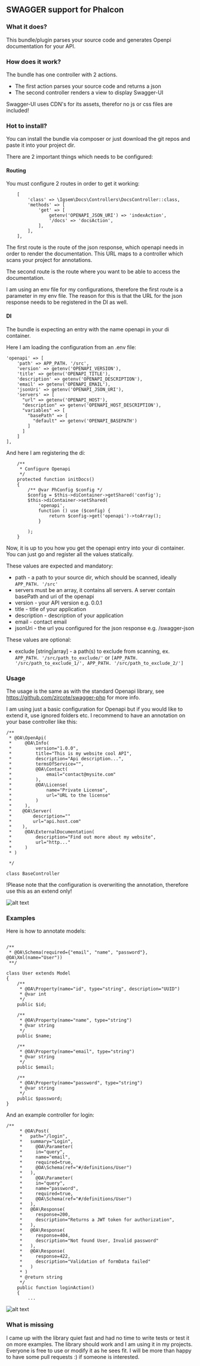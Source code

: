 ## SWAGGER support for Phalcon

### What it does?

This bundle/plugin parses your source code and generates Openpi documentation for your API.

### How does it work?
The bundle has one controller with 2 actions. 

- The first action parses your source code and returns a json
- The second controller renders a view to display Swagger-UI

Swagger-UI uses CDN's for its assets, therefor no js or css files are included!

### Hot to install?

You can install the bundle via composer or just download the git repos and paste it into your project dir.

There are 2 important things which needs to be configured:
#### Routing
You must configure 2 routes in order to get it working:

```
    [
        'class' => \Igsem\Docs\Controllers\DocsController::class,
        'methods' => [
            'get' => [
                getenv('OPENAPI_JSON_URI') => 'indexAction',
                '/docs' => 'docsAction',
            ],
        ],
    ],
```
The first route is the route of the json response, which openapi needs in order to render the documentation. 
This URL maps to a controller which scans your project for annotations.

The second route is the route where you want to be able to access the documentation.

I am using an env file for my configurations, therefore the first route is a parameter in my env file. 
The reason for this is that the URL for the json response needs to be registered in the DI as well.
#### DI
The bundle is expecting an entry with the name openapi in your di container.

Here I am loading the configuration from an .env file:

```
'openapi' => [
    'path' => APP_PATH. '/src',
    'version' => getenv('OPENAPI_VERSION'),
    'title' => getenv('OPENAPI_TITLE'),
    'description' => getenv('OPENAPI_DESCRIPTION'),
    'email' => getenv('OPENAPI_EMAIL'),
    'jsonUri' => getenv('OPENAPI_JSON_URI'),
    'servers' => [
      "url" => getenv('OPENAPI_HOST'),
      "description" => getenv('OPENAPI_HOST_DESCRIPTION'),
      "variables" => [
        "basePath" => [
          "default" => getenv('OPENAPI_BASEPATH')
        ]
      ]
    ]
],
```

And here I am registering the di:

```
    /**
     * Configure Openapi
     */
    protected function initDocs()
    {
        /** @var PhConfig $config */
        $config = $this->diContainer->getShared('config');
        $this->diContainer->setShared(
            'openapi',
            function () use ($config) {
                return $config->get('openapi')->toArray();
            }

        );
    }
```

Now, it is up to you how you get the openapi entry into your di container. 
You can just go and register all the values statically.

These values are expected and mandatory:
- path - a path to your source dir, which should be scanned, ideally ```APP_PATH. '/src'```
- servers must be an array, it contains all servers. A server contain basePath and uri of the openapi
- version - your API version e.g. 0.0.1
- title - title of your application
- description  - description of your application
- email - contact email
- jsonUri - the url you configured for the json response e.g. /swagger-json

These values are optional:
- exclude [string|array] - a path(s) to exclude from scanning, ex. ```APP_PATH. '/src/path_to_exclude/'``` or ```[APP_PATH. '/src/path_to_exclude_1/', APP_PATH. '/src/path_to_exclude_2/']```


### Usage 

The usage is the same as with the standard Openapi library, see https://github.com/zircote/swagger-php for more info.

I am using just a basic configuration for Openapi but if you would like to extend it, use ignored folders etc. 
I recommend to have an annotation on your base controller like this:

```
/**
 * @OA\OpenApi(
 *     @OA\Info(
 *         version="1.0.0",
 *         title="This is my website cool API",
 *         description="Api description...",
 *         termsOfService="",
 *         @OA\Contact(
 *             email="contact@mysite.com"
 *         ),
 *         @OA\License(
 *             name="Private License",
 *             url="URL to the license"
 *         )
 *     ),
 *    @OA\Server(
 *        description=""
 *        url="api.host.com"
 *    ),
 *     @OA\ExternalDocumentation(
 *         description="Find out more about my website",
 *         url="http..."
 *     )
 * )

 */

class BaseController
```

!Please note that the configuration is overwriting the annotation, therefore use this as an extend only!

![alt text](https://github.com/JuliusKoronci/phalcon-swagger/blob/master/screen.png "Screen of Swagger UI")

### Examples

Here is how to annotate models: 

```

/**
 * @OA\Schema(required={"email", "name", "password"}, @OA\Xml(name="User"))
 **/
 
class User extends Model
{
    /**
     * @OA\Property(name="id", type="string", description="UUID")
     * @var int
     */
    public $id;

    /**
     * @OA\Property(name="name", type="string")
     * @var string
     */
    public $name;

    /**
     * @OA\Property(name="email", type="string")
     * @var string
     */
    public $email;

    /**
     * @OA\Property(name="password", type="string")
     * @var string
     */
    public $password;
}
```

And an example controller for login:

```
/**
     * @OA\Post(
     *   path="/login",
     *   summary="Login",
     *     @OA\Parameter(
     *     in="query",
     *     name="email",
     *     required=true,
     *     @OA\Schema(ref="#/definitions/User")
     *   ),
     *     @OA\Parameter(
     *     in="query",
     *     name="password",
     *     required=true,
     *     @OA\Schema(ref="#/definitions/User")
     *   ),
     *   @OA\Response(
     *     response=200,
     *     description="Returns a JWT token for authorization",
     *   ),
     *   @OA\Response(
     *     response=404,
     *     description="Not found User, Invalid password"
     *   ),
     *   @OA\Response(
     *     response=422,
     *     description="Validation of formData failed"
     *   )
     * )
     * @return string
     */
    public function loginAction()
    {
        ...
```

![alt text](https://github.com/JuliusKoronci/phalcon-swagger/blob/master/login.png "Screen of Swagger UI Login")

### What is missing

I came up with the library quiet fast and had no time to write tests or test it on more examples. 
The library should work and I am using it in my projects. Everyone is free to use or modify it as he sees fit. 
I will be more than happy to have some pull requests :) if someone is interested.

